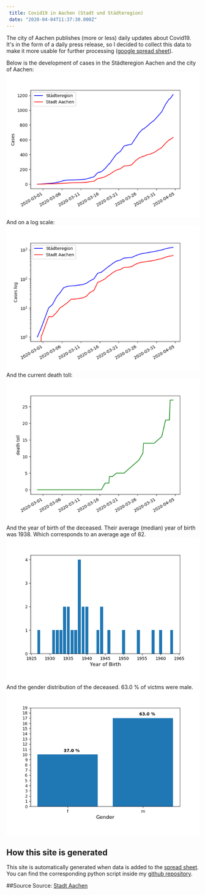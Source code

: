 ```yaml
--- 
 title: Covid19 in Aachen (Stadt und Städteregion) 
 date: "2020-04-04T11:37:30.000Z" 
--- 
```

The city of Aachen publishes (more or less) daily updates about Covid19. It's in the form of a daily press release, so I decided to collect this data to make it more usable for further processing ([google spread sheet](https://docs.google.com/spreadsheets/d/1Th4GSgmTpX4GtcebVDzIfRuCOu2cSOc2WJCORHcCw-Y)).

Below is the development of cases in the Städteregion Aachen and the city of Aachen: 
![Cases of Covid19](cases.png)And on a log scale: 
![Cases of Covid19 (log scale)](cases_log.png)And the current death toll: 
![Deaths from Covid19](deaths.png)And the year of birth of the deceased. Their average (median) year of birth was 1938. Which corresponds to an average age of 82.
![Year of Birth](year.png)And the gender distribution of the deceased. 63.0 % of victms were male.
![Gender](gender.png)

## How this site is generated 
 This site is automatically generated when data is added to the [spread sheet](https://docs.google.com/spreadsheets/d/1Th4GSgmTpX4GtcebVDzIfRuCOu2cSOc2WJCORHcCw-Y). You can find the corresponding python script inside my [github repository](https://github.com/lucasgerads/blog/blob/master/content/blog/Covid19/main.py).


 ##Source
Source: [Stadt Aachen](http://www.aachen.de/DE/stadt_buerger/notfall_informationen/corona/aktuelles/pressemitteilungen/index.html)